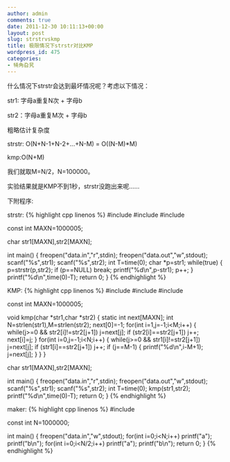 ```yaml
---
author: admin
comments: true
date: 2011-12-30 10:11:13+00:00
layout: post
slug: strstrvskmp
title: 极限情况下strstr对比KMP
wordpress_id: 475
categories:
- 犄角旮旯
---
```


什么情况下strstr会达到最坏情况呢？考虑以下情况：

str1: 字母a重复N次 + 字母b

str2：字母a重复M次 + 字母b

粗略估计复杂度

strstr: O(N+N-1+N-2+...+N-M) = O((N-M)*M)

kmp:O(N+M)

我们就取M=N/2，N=100000。

实验结果就是KMP不到1秒，strstr没跑出来呢……

下附程序:

strstr:
{% highlight cpp linenos %}
#include <cstring>
#include <cstdio>
#include <ctime>

const int MAXN=1000005;

char str1[MAXN],str2[MAXN];

int main()
{
	freopen("data.in","r",stdin);
	freopen("data.out","w",stdout);
	scanf("%s",str1);
	scanf("%s",str2);
	int T=time(0);
	char *p=str1;
	while(true)
	{
		p=strstr(p,str2);
		if (p==NULL)
			break;
		printf("%d\n",p-str1);
		p++;
	}
	printf("%d\n",time(0)-T);
	return 0;
}
{% endhighlight %}

KMP:
{% highlight cpp linenos %}
#include <cstring>
#include <cstdio>
#include <ctime>

const int MAXN=1000005;

void kmp(char *str1,char *str2)
{
	static int next[MAXN];
	int N=strlen(str1),M=strlen(str2);
	next[0]=-1;
	for(int i=1,j=-1;i<M;i++)
	{
		while(j>=0 && str2[i]!=str2[j+1])
			j=next[j];
		if (str2[i]==str2[j+1])
			j++;
		next[i]=j;
	}
	for(int i=0,j=-1;i<N;i++)
	{
		while(j>=0 && str1[i]!=str2[j+1])
			j=next[j];
		if (str1[i]==str2[j+1])
			j++;
		if (j==M-1)
		{
			printf("%d\n",i-M+1);
			j=next[j];
		}
	}
}

char str1[MAXN],str2[MAXN];

int main()
{
	freopen("data.in","r",stdin);
	freopen("data.out","w",stdout);
	scanf("%s",str1);
	scanf("%s",str2);
	int T=time(0);
	kmp(str1,str2);
	printf("%d\n",time(0)-T);
	return 0;
}
{% endhighlight %}

maker:
{% highlight cpp linenos %}
#include <cstdio>

const int N=1000000;

int main()
{
	freopen("data.in","w",stdout);
	for(int i=0;i<N;i++)
		printf("a");
	printf("b\n");
	for(int i=0;i<N/2;i++)
		printf("a");
	printf("b\n");
	return 0;
}
{% endhighlight %}
